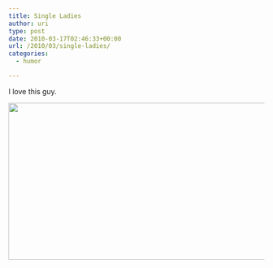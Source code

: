 ```yaml
---
title: Single Ladies
author: uri
type: post
date: 2010-03-17T02:46:33+00:00
url: /2010/03/single-ladies/
categories:
  - humor

---
```

I love this guy.

<img alt="" src="http://imgs.xkcd.com/comics/single_ladies.png" class="aligncenter" width="740" height="309" />